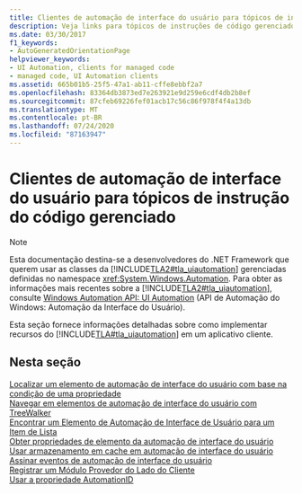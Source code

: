 ```yaml
---
title: Clientes de automação de interface do usuário para tópicos de instrução do código gerenciado
description: Veja links para tópicos de instruções de código gerenciado, que fornecem informações detalhadas sobre a implementação de recursos da automação da interface do usuário da Microsoft em um aplicativo cliente.
ms.date: 03/30/2017
f1_keywords:
- AutoGeneratedOrientationPage
helpviewer_keywords:
- UI Automation, clients for managed code
- managed code, UI Automation clients
ms.assetid: 665b01b5-25f5-47a1-ab11-cffe8ebbf2a7
ms.openlocfilehash: 83364db3873ed7e263921e9d259e6cdf4db2b8ef
ms.sourcegitcommit: 87cfeb69226fef01acb17c56c86f978f4f4a13db
ms.translationtype: MT
ms.contentlocale: pt-BR
ms.lasthandoff: 07/24/2020
ms.locfileid: "87163947"
---
```

# <a name="ui-automation-clients-for-managed-code-how-to-topics"></a>Clientes de automação de interface do usuário para tópicos de instrução do código gerenciado
> [!NOTE]
> Esta documentação destina-se a desenvolvedores do .NET Framework que querem usar as classes da [!INCLUDE[TLA2#tla_uiautomation](../../../includes/tla2sharptla-uiautomation-md.md)] gerenciadas definidas no namespace <xref:System.Windows.Automation>. Para obter as informações mais recentes sobre a [!INCLUDE[TLA2#tla_uiautomation](../../../includes/tla2sharptla-uiautomation-md.md)], consulte [Windows Automation API: UI Automation](/windows/win32/winauto/entry-uiauto-win32) (API de Automação do Windows: Automação da Interface do Usuário).  
  
 Esta seção fornece informações detalhadas sobre como implementar recursos do [!INCLUDE[TLA#tla_uiautomation](../../../includes/tlasharptla-uiautomation-md.md)] em um aplicativo cliente.  
  
## <a name="in-this-section"></a>Nesta seção  
 [Localizar um elemento de automação de interface do usuário com base na condição de uma propriedade](find-a-ui-automation-element-based-on-a-property-condition.md)  
 [Navegar em elementos de automação de interface do usuário com TreeWalker](navigate-among-ui-automation-elements-with-treewalker.md)  
 [Encontrar um Elemento de Automação de Interface de Usuário para um Item de Lista](find-a-ui-automation-element-for-a-list-item.md)  
 [Obter propriedades de elemento da automação de interface do usuário](get-ui-automation-element-properties.md)  
 [Usar armazenamento em cache em automação de interface do usuário](use-caching-in-ui-automation.md)  
 [Assinar eventos de automação de interface do usuário](subscribe-to-ui-automation-events.md)  
 [Registrar um Módulo Provedor do Lado do Cliente](register-a-client-side-provider-assembly.md)  
 [Usar a propriedade AutomationID](use-the-automationid-property.md)

